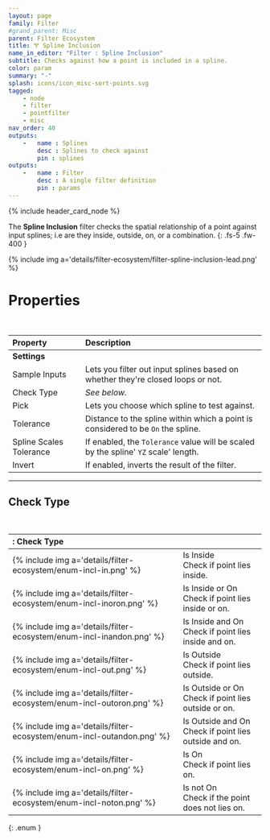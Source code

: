 ```yaml
---
layout: page
family: Filter
#grand_parent: Misc
parent: Filter Ecosystem
title: 🝖 Spline Inclusion
name_in_editor: "Filter : Spline Inclusion"
subtitle: Checks against how a point is included in a spline.
color: param
summary: "-"
splash: icons/icon_misc-sort-points.svg
tagged: 
    - node
    - filter
    - pointfilter
    - misc
nav_order: 40
outputs:
    -   name : Splines
        desc : Splines to check against
        pin : splines
outputs:
    -   name : Filter
        desc : A single filter definition
        pin : params
---
```


{% include header_card_node %}

The **Spline Inclusion** filter checks the spatial relationship of a point against input splines; i.e are they inside, outside, on, or a combination.
{: .fs-5 .fw-400 } 

{% include img a='details/filter-ecosystem/filter-spline-inclusion-lead.png' %}

# Properties
<br>

| Property       | Description          |
|:-------------|:------------------|
| **Settings**          ||
| Sample Inputs         | Lets you filter out input splines based on whether they're closed loops or not. |
| Check Type         | *See below.* |
| Pick         | Lets you choose which spline to test against. |
| Tolerance         | Distance to the spline within which a point is considered to be `On` the spline. |
| Spline Scales Tolerance         | If enabled, the `Tolerance` value will be scaled by the spline' `YZ` scale' length. |
| Invert         | If enabled, inverts the result of the filter. |

---
## Check Type
<br>

|: Check Type      ||
|:-------------|:------------------|
| {% include img a='details/filter-ecosystem/enum-incl-in.png' %}           | <span class="ebit">Is Inside</span><br>Check if point lies inside. |
| {% include img a='details/filter-ecosystem/enum-incl-inoron.png' %}           | <span class="ebit">Is Inside or On</span><br>Check if point lies inside or on. |
| {% include img a='details/filter-ecosystem/enum-incl-inandon.png' %}           | <span class="ebit">Is Inside and On</span><br>Check if point lies inside and on. |
| {% include img a='details/filter-ecosystem/enum-incl-out.png' %}           | <span class="ebit">Is Outside</span><br>Check if point lies outside. |
| {% include img a='details/filter-ecosystem/enum-incl-outoron.png' %}           | <span class="ebit">Is Outside or On</span><br>Check if point lies outside or on.|
| {% include img a='details/filter-ecosystem/enum-incl-outandon.png' %}           | <span class="ebit">Is Outside and On</span><br>Check if point lies outside and on.|
| {% include img a='details/filter-ecosystem/enum-incl-on.png' %}           | <span class="ebit">Is On</span><br>Check if point lies on.|
| {% include img a='details/filter-ecosystem/enum-incl-noton.png' %}           | <span class="ebit">Is not On</span><br>Check if the point does not lies on.|
{: .enum }